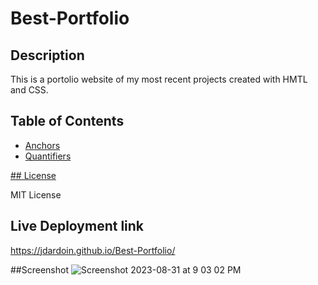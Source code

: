 # Best-Portfolio

## Description 
This is a portolio website of my most recent projects created with HMTL and CSS.


## Table of Contents

- [Anchors](#anchors)
- [Quantifiers](#quantifiers)



[## License](url)

MIT License

## Live Deployment link
https://jdardoin.github.io/Best-Portfolio/

##Screenshot
![Screenshot 2023-08-31 at 9 03 02 PM](https://github.com/jdardoin/Best-Portfolio/assets/141884948/17d154c0-982a-4689-9d6e-9180401f3e10)

